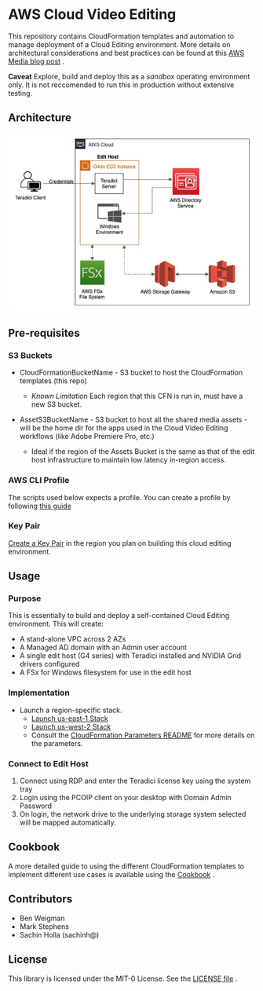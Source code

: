 # AWS Cloud Video Editing

This repository contains CloudFormation templates and automation to manage deployment of a Cloud Editing environment. More details on architectural considerations and best practices can be found at this [AWS Media blog post](https://aws.amazon.com/blogs/media/running-adobe-creative-cloud-suite-on-aws/) .

**Caveat** Explore, build and deploy this as a _sandbox_ operating environment only. It is not reccomended to run this in production without extensive testing.

## Architecture
![Architecture](images/cloud-video-editing-architecture.jpg)

## Pre-requisites

### S3 Buckets
* CloudFormationBucketName - S3 bucket to host the CloudFormation templates (this repo)
	*	*Known Limitation* Each region that this CFN is run in, must have a new S3 bucket.

* AssetS3BucketName - S3 bucket to host all the shared media assets - will be the home dir for the apps used in the Cloud Video Editing workflows (like Adobe Premiere Pro, etc.)
	* Ideal if the region of the Assets Bucket is the same as that of the edit host infrastructure to maintain low latency in-region access.

### AWS CLI Profile
The scripts used below expects a profile.
You can create a profile by following [this guide](https://docs.aws.amazon.com/cli/latest/userguide/cli-configure-profiles.html)

### Key Pair
[Create a Key Pair](https://docs.aws.amazon.com/AWSEC2/latest/UserGuide/ec2-key-pairs.html#having-ec2-create-your-key-pair) in the region you plan on building this cloud editing environment.

## Usage

### Purpose
This is essentially to build and deploy a self-contained Cloud Editing environment. This will create:

- A stand-alone VPC across 2 AZs
- A Managed AD domain with an Admin user account
- A single edit host (G4 series) with Teradici installed and NVIDIA Grid drivers configured
- A FSx for Windows filesystem for use in the edit host

### Implementation

* Launch a region-specific stack.
	* [Launch us-east-1 Stack](https://us-east-1.console.aws.amazon.com/cloudformation/home?region=us-east-1#/stacks/create/review?templateURL=https://cloud-video-editing-us-east-1.s3.amazonaws.com/cfn-repo/templates/cloud-video-editing-master-with-FSX.yaml)
	* [Launch us-west-2 Stack](https://us-west-2.console.aws.amazon.com/cloudformation/home?region=us-west-2#/stacks/create/review?templateURL=https://cloud-video-editing-us-west-2.s3-us-west-2.amazonaws.com/cfn-repo/templates/cloud-video-editing-master-with-FSX.yaml)
	* Consult the [CloudFormation Parameters README](Cloudformation_Parameters.md) for more details on the parameters.


### Connect to Edit Host

1. Connect using RDP and enter the Teradici license key using the system tray
1. Login using the PCOIP client on your desktop with Domain Admin Password 
1. On login, the network drive to the underlying storage system selected will be mapped automatically.

## Cookbook

A more detailed guide to using the different CloudFormation templates to implement different use cases is available using the [Cookbook](Cookbook.md) .

## Contributors
- Ben Weigman
- Mark Stephens
- Sachin Holla (sachinh@)

## License

This library is licensed under the MIT-0 License. See the [LICENSE file](LICENSE.md) .
